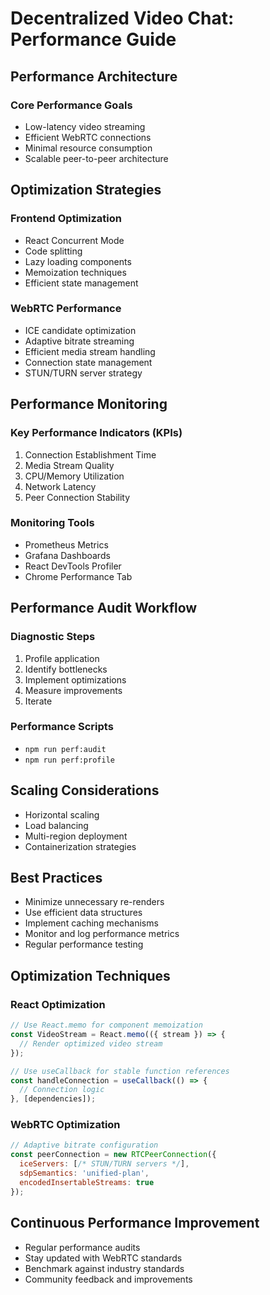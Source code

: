 # Decentralized Video Chat: Performance Guide

## Performance Architecture

### Core Performance Goals
- Low-latency video streaming
- Efficient WebRTC connections
- Minimal resource consumption
- Scalable peer-to-peer architecture

## Optimization Strategies

### Frontend Optimization
- React Concurrent Mode
- Code splitting
- Lazy loading components
- Memoization techniques
- Efficient state management

### WebRTC Performance
- ICE candidate optimization
- Adaptive bitrate streaming
- Efficient media stream handling
- Connection state management
- STUN/TURN server strategy

## Performance Monitoring

### Key Performance Indicators (KPIs)
1. Connection Establishment Time
2. Media Stream Quality
3. CPU/Memory Utilization
4. Network Latency
5. Peer Connection Stability

### Monitoring Tools
- Prometheus Metrics
- Grafana Dashboards
- React DevTools Profiler
- Chrome Performance Tab

## Performance Audit Workflow

### Diagnostic Steps
1. Profile application
2. Identify bottlenecks
3. Implement optimizations
4. Measure improvements
5. Iterate

### Performance Scripts
- `npm run perf:audit`
- `npm run perf:profile`

## Scaling Considerations
- Horizontal scaling
- Load balancing
- Multi-region deployment
- Containerization strategies

## Best Practices
- Minimize unnecessary re-renders
- Use efficient data structures
- Implement caching mechanisms
- Monitor and log performance metrics
- Regular performance testing

## Optimization Techniques

### React Optimization
```javascript
// Use React.memo for component memoization
const VideoStream = React.memo(({ stream }) => {
  // Render optimized video stream
});

// Use useCallback for stable function references
const handleConnection = useCallback(() => {
  // Connection logic
}, [dependencies]);
```

### WebRTC Optimization
```javascript
// Adaptive bitrate configuration
const peerConnection = new RTCPeerConnection({
  iceServers: [/* STUN/TURN servers */],
  sdpSemantics: 'unified-plan',
  encodedInsertableStreams: true
});
```

## Continuous Performance Improvement
- Regular performance audits
- Stay updated with WebRTC standards
- Benchmark against industry standards
- Community feedback and improvements